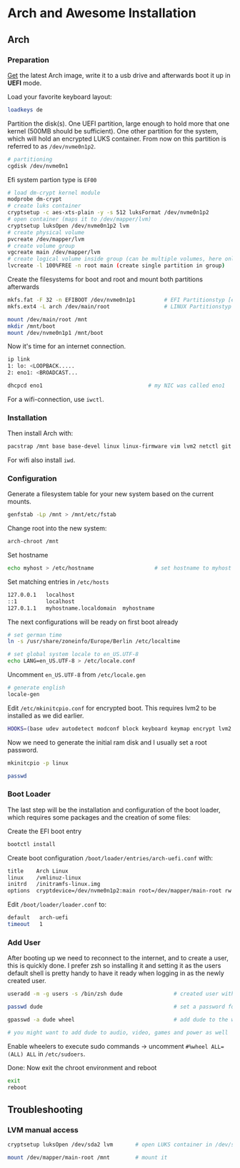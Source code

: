 # Arch and Awesome Installation

## Arch

### Preparation

[Get](https://www.archlinux.org/download/) the latest Arch image, write it to
a usb drive and afterwards boot it up in **UEFI** mode.

Load your favorite keyboard layout:

```bash
loadkeys de
```

Partition the disk(s). One UEFI partition, large enough to hold more that one
kernel (500MB should be sufficient). One other partition for the system, which
will hold an encrypted LUKS container. From now on this partition is referred to
as `/dev/nvme0n1p2`.

```bash
# partitioning
cgdisk /dev/nvme0n1
```

Efi system partion type is `EF00`

```bash
# load dm-crypt kernel module
modprobe dm-crypt
# create luks container
cryptsetup -c aes-xts-plain -y -s 512 luksFormat /dev/nvme0n1p2
# open container (maps it to /dev/mapper/lvm)
cryptsetup luksOpen /dev/nvme0n1p2 lvm
# create physical volume
pvcreate /dev/mapper/lvm
# create volume group
vgcreate main /dev/mapper/lvm
# create logical volume inside group (can be multiple volumes, here only one)
lvcreate -l 100%FREE -n root main (create single partition in group)
```

Create the filesystems for boot and root and mount both partitions afterwards

```bash
mkfs.fat -F 32 -n EFIBOOT /dev/nvme0n1p1         # EFI Partitionstyp [ef00]
mkfs.ext4 -L arch /dev/main/root                 # LINUX Partitionstyp [8300]

mount /dev/main/root /mnt
mkdir /mnt/boot
mount /dev/nvme0n1p1 /mnt/boot
```

Now it's time for an internet connection.

```bash
ip link
1: lo: <LOOPBACK.....
2: eno1: <BROADCAST...

dhcpcd eno1                                 # my NIC was called eno1
```

For a wifi-connection, use `iwctl`.

### Installation

Then install Arch with:

```bash
pacstrap /mnt base base-devel linux linux-firmware vim lvm2 netctl git neovim sway zsh man
```

For wifi also install `iwd`.

### Configuration

Generate a filesystem table for your new system based on the current mounts.

```bash
genfstab -Lp /mnt > /mnt/etc/fstab
```

Change root into the new system:

```bash
arch-chroot /mnt
```

Set hostname

```bash
echo myhost > /etc/hostname                   # set hostname to myhost
```

Set matching entries in `/etc/hosts`

```bash
127.0.0.1   localhost
::1         localhost
127.0.1.1   myhostname.localdomain  myhostname
```

The next configurations will be ready on first boot already

```bash
# set german time
ln -s /usr/share/zoneinfo/Europe/Berlin /etc/localtime

# set global system locale to en_US.UTF-8
echo LANG=en_US.UTF-8 > /etc/locale.conf
```

Uncomment `en_US.UTF-8` from `/etc/locale.gen`

```bash
# generate english
locale-gen
```

Edit `/etc/mkinitcpio.conf` for encrypted boot. This requires lvm2 to be installed
as we did earlier.

```bash
HOOKS=(base udev autodetect modconf block keyboard keymap encrypt lvm2 filesystems fsck)
```

Now we need to generate the initial ram disk and I usually set a root password.

```bash
mkinitcpio -p linux

passwd
```

### Boot Loader

The last step will be the installation and configuration of the boot loader,
which requires some packages and the creation of some files:

Create the EFI boot entry

```bash
bootctl install
```

Create boot configuration `/boot/loader/entries/arch-uefi.conf` with:

```bash
title    Arch Linux
linux    /vmlinuz-linux
initrd   /initramfs-linux.img
options  cryptdevice=/dev/nvme0n1p2:main root=/dev/mapper/main-root rw lang=en init=/usr/lib/systemd/systemd locale=en_US.UTF-8
```

Edit `/boot/loader/loader.conf` to:

```bash
default   arch-uefi
timeout   1
```

### Add User

After booting up we need to reconnect to the internet, and to create a user,
this is quickly done. I prefer zsh so installing it and setting it as the
users default shell is pretty handy to have it ready when logging in as the
newly created user.

```bash
useradd -m -g users -s /bin/zsh dude                # created user with name dude

passwd dude                                         # set a password for dude

gpasswd -a dude wheel                               # add dude to the wheel group

# you might want to add dude to audio, video, games and power as well
```

Enable wheelers to execute sudo commands -> uncomment `#%wheel ALL=(ALL) ALL`
in `/etc/sudoers`.

Done: Now exit the chroot environment and reboot

```bash
exit
reboot
```

## Troubleshooting

### LVM manual access

```bash
cryptsetup luksOpen /dev/sda2 lvm       # open LUKS container in /dev/sda1

mount /dev/mapper/main-root /mnt        # mount it
```
